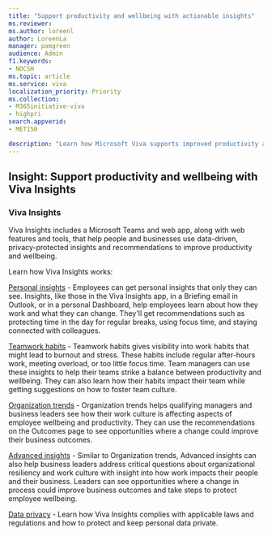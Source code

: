 ```yaml
---
title: "Support productivity and wellbeing with actionable insights"
ms.reviewer: 
ms.author: loreenl
author: LoreenLa
manager: pamgreen
audience: Admin
f1.keywords:
- NOCSH
ms.topic: article
ms.service: viva
localization_priority: Priority
ms.collection:  
- M365initiative-viva
- highpri
search.appverid:
- MET150

description: "Learn how Microsoft Viva supports improved productivity and wellbeing with actionable insights."
---
```

## Insight: Support productivity and wellbeing with Viva Insights

### Viva Insights
Viva Insights includes a Microsoft Teams and web app, along with web features and tools, that help people and businesses use data-driven, privacy-protected insights and recommendations to improve productivity and wellbeing.

Learn how Viva Insights works:

[Personal insights](/viva/insights/personal/teams/viva-teams-app) - Employees can get personal insights that only they can see. Insights, like those in the Viva Insights app, in a Briefing email in Outlook, or in a personal Dashboard, help employees learn about how they work and what they can change. They'll get recommendations such as protecting time in the day for regular breaks, using focus time, and staying connected with colleagues.

[Teamwork habits](/viva/insights/org-team-insights/teamwork-habits) - Teamwork habits gives visibility into work habits that might lead to burnout and stress. These habits include regular after-hours work, meeting overload, or too little focus time. Team managers can use these insights to help their teams strike a balance between productivity and wellbeing. They can also learn how their habits impact their team while getting suggestions on how to foster team culture.

[Organization trends](/viva/insights/org-team-insights/org-trends) - Organization trends helps qualifying managers and business leaders see how their work culture is affecting aspects of employee wellbeing and productivity. They can use the recommendations on the Outcomes page to see opportunities where a change could improve their business outcomes.

[Advanced insights](/viva/insights/advanced/introduction-to-advanced-insights) - Similar to Organization trends, Advanced insights can also help business leaders address critical questions about organizational resiliency and work culture with insight into how work impacts their people and their business. Leaders can see opportunities where a change in process could improve business outcomes and take steps to protect employee wellbeing.

[Data privacy](/viva/insights/advanced/privacy/privacy) - Learn how Viva Insights complies with applicable laws and regulations and how to protect and keep personal data private.